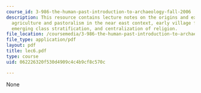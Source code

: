 ```yaml
---
course_id: 3-986-the-human-past-introduction-to-archaeology-fall-2006
description: This resource contains lecture notes on the origins and expansion of
  agriculture and pastoralism in the near east context, early village farming communities,
  emerging class stratification, and centralization of religion.
file_location: /coursemedia/3-986-the-human-past-introduction-to-archaeology-fall-2006/062226320f530d4909c4c4b9cf8c570c_lec6.pdf
file_type: application/pdf
layout: pdf
title: lec6.pdf
type: course
uid: 062226320f530d4909c4c4b9cf8c570c

---
```

None